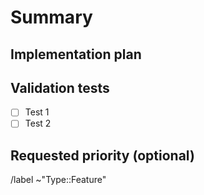 # Summary
<!---Quick summary of the feature--->

## Implementation plan
<!---How do you plan to implement this ?--->

## Validation tests
<!---What should the app be able to do when the feature is implemented--->
- [ ] Test 1
- [ ] Test 2

## Requested priority (optional)
<!---From 1 to 3, urgent to would-be-nice-but-not-a-prio**--->

/label ~"Type::Feature"
